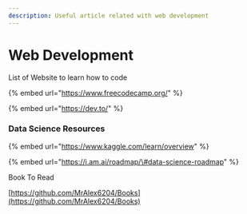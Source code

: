 ```yaml
---
description: Useful article related with web development
---
```


# Web Development

List of Website to learn how to code

{% embed url="https://www.freecodecamp.org/" %}

{% embed url="https://dev.to/" %}

### Data Science Resources

{% embed url="https://www.kaggle.com/learn/overview" %}

{% embed url="https://i.am.ai/roadmap/\#data-science-roadmap" %}

Book To Read

[https://github.com/MrAlex6204/Books](https://github.com/MrAlex6204/Books)

